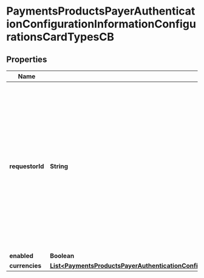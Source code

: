 
# PaymentsProductsPayerAuthenticationConfigurationInformationConfigurationsCardTypesCB

## Properties
Name | Type | Description | Notes
------------ | ------------- | ------------- | -------------
**requestorId** | **String** | The value is for 3DS2.0 and is a Directory Server assigned 3DS Requestor ID value. If this field is passed in request, it will override Requestor Id value that is configured on the Merchant&#39;s profile. |  [optional]
**enabled** | **Boolean** |  |  [optional]
**currencies** | [**List&lt;PaymentsProductsPayerAuthenticationConfigurationInformationConfigurationsCardTypesVerifiedByVisaCurrencies&gt;**](PaymentsProductsPayerAuthenticationConfigurationInformationConfigurationsCardTypesVerifiedByVisaCurrencies.md) |  |  [optional]



